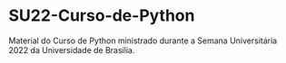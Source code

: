 # SU22-Curso-de-Python
Material do Curso de Python ministrado durante a Semana Universitária 2022 da Universidade de Brasília.
